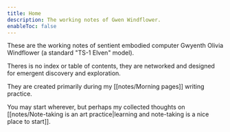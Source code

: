 ```yaml
---
title: Home
description: The working notes of Gwen Windflower.
enableToc: false
---
```


These are the working notes of sentient embodied computer Gwyenth Olivia Windflower (a standard "TS-1 Elven" model).

Theres is no index or table of contents, they are networked and designed for emergent discovery and exploration.

They are created primarily during my [[notes/Morning pages]] writing practice.

You may start wherever, but perhaps my collected thoughts on [[notes/Note-taking is an art practice|learning and note-taking is a nice place to start]].